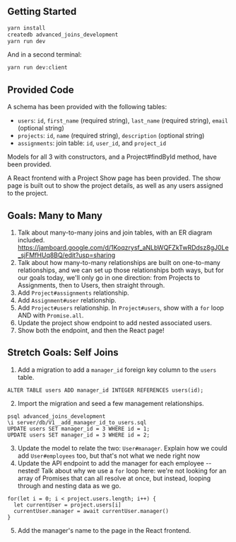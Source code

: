 ## Getting Started

```sh
yarn install
createdb advanced_joins_development
yarn run dev
```

And in a second terminal:

```sh
yarn run dev:client
```

## Provided Code

A schema has been provided with the following tables:

- `users`: `id`, `first_name` (required string), `last_name` (required string), `email` (optional string)
- `projects`: `id`, `name` (required string), `description` (optional string)
- `assignments`: join table: `id`, `user_id`, and `project_id`

Models for all 3 with constructors, and a Project#findById method, have been provided.

A React frontend with a Project Show page has been provided. The show page is built out to show the project details, as well as any users assigned to the project.

## Goals: Many to Many

1. Talk about many-to-many joins and join tables, with an ER diagram included.
https://jamboard.google.com/d/1Koqzrysf_aNLbWQFZkTwRDdsz8gJ0Le_sjFMfHUq8BQ/edit?usp=sharing
2. Talk about how many-to-many relationships are built on one-to-many relationships, and we can set up those relationships both ways, but for our goals today, we'll only go in one direction: from Projects to Assignments, then to Users, then straight through.
3. Add `Project#assignments` relationship.
4. Add `Assignment#user` relationship.
5. Add `Project#users` relationship. In `Project#users`, show with a `for` loop AND with `Promise.all`.
7. Update the project show endpoint to add nested associated users.
8. Show both the endpoint, and then the React page!

## Stretch Goals: Self Joins

1. Add a migration to add a `manager_id` foreign key column to the `users` table.
```
ALTER TABLE users ADD manager_id INTEGER REFERENCES users(id);
```
2. Import the migration and seed a few management relationships.
```
psql advanced_joins_development
\i server/db/V1__add_manager_id_to_users.sql
UPDATE users SET manager_id = 3 WHERE id = 1;
UPDATE users SET manager_id = 3 WHERE id = 2;
```

3. Update the model to relate the two: `User#manager`. Explain how we could add `User#employees` too, but that's not what we nede right now
4. Update the API endpoint to add the manager for each employee -- nested! Talk about why we use a `for` loop here: we're not looking for an array of Promises that can all resolve at once, but instead, looping through and nesting data as we go.
```
for(let i = 0; i < project.users.length; i++) {
  let currentUser = project.users[i]
  currentUser.manager = await currentUser.manager()
}
```
5. Add the manager's name to the page in the React frontend.